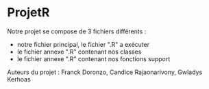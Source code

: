 # ProjetR

Notre projet se compose de 3 fichiers différents : 
  - notre fichier principal, le fichier ".R" a exécuter
  - le fichier annexe ".R" contenant nos classes
  - le fichier annexe ".R" contenant nos fonctions support

Auteurs du projet : Franck Doronzo, Candice Rajaonarivony, Gwladys Kerhoas
